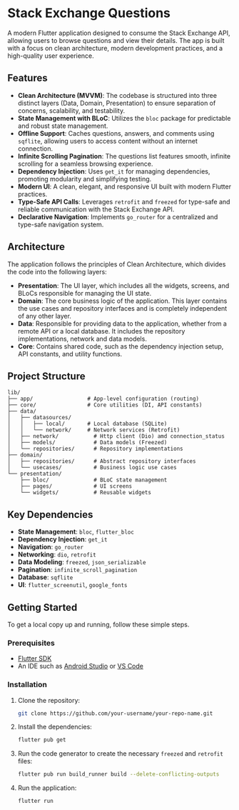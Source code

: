 # Stack Exchange Questions

A modern Flutter application designed to consume the Stack Exchange API, allowing users to browse questions and view their details. The app is built with a focus on clean architecture, modern development practices, and a high-quality user experience.

## Features

- **Clean Architecture (MVVM)**: The codebase is structured into three distinct layers (Data, Domain, Presentation) to ensure separation of concerns, scalability, and testability.
- **State Management with BLoC**: Utilizes the `bloc` package for predictable and robust state management.
- **Offline Support**: Caches questions, answers, and comments using `sqflite`, allowing users to access content without an internet connection.
- **Infinite Scrolling Pagination**: The questions list features smooth, infinite scrolling for a seamless browsing experience.
- **Dependency Injection**: Uses `get_it` for managing dependencies, promoting modularity and simplifying testing.
- **Modern UI**: A clean, elegant, and responsive UI built with modern Flutter practices.
- **Type-Safe API Calls**: Leverages `retrofit` and `freezed` for type-safe and reliable communication with the Stack Exchange API.
- **Declarative Navigation**: Implements `go_router` for a centralized and type-safe navigation system.

## Architecture

The application follows the principles of Clean Architecture, which divides the code into the following layers:

- **Presentation**: The UI layer, which includes all the widgets, screens, and BLoCs responsible for managing the UI state.
- **Domain**: The core business logic of the application. This layer contains the use cases and repository interfaces and is completely independent of any other layer.
- **Data**: Responsible for providing data to the application, whether from a remote API or a local database. It includes the repository implementations, network and data models.
- **Core**: Contains shared code, such as the dependency injection setup, API constants, and utility functions.

## Project Structure

```
lib/
├── app/                 # App-level configuration (routing)
├── core/                # Core utilities (DI, API constants)
├── data/
│   ├── datasources/
│   │   ├── local/       # Local database (SQLite)
│   │   └── network/     # Network services (Retrofit)
│   ├── network/           # Http client (Dio) amd connection_status
│   ├── models/            # Data models (Freezed)
│   └── repositories/      # Repository implementations
├── domain/
│   ├── repositories/      # Abstract repository interfaces
│   └── usecases/          # Business logic use cases
└── presentation/
    ├── bloc/              # BLoC state management
    ├── pages/             # UI screens
    └── widgets/           # Reusable widgets
```

## Key Dependencies

- **State Management**: `bloc`, `flutter_bloc`
- **Dependency Injection**: `get_it`
- **Navigation**: `go_router`
- **Networking**: `dio`, `retrofit`
- **Data Modeling**: `freezed`, `json_serializable`
- **Pagination**: `infinite_scroll_pagination`
- **Database**: `sqflite`
- **UI**: `flutter_screenutil`, `google_fonts`

## Getting Started

To get a local copy up and running, follow these simple steps.

### Prerequisites

- [Flutter SDK](https://flutter.dev/docs/get-started/install)
- An IDE such as [Android Studio](https://developer.android.com/studio) or [VS Code](https://code.visualstudio.com/)

### Installation

1.  Clone the repository:
    ```sh
    git clone https://github.com/your-username/your-repo-name.git
    ```
2.  Install the dependencies:
    ```sh
    flutter pub get
    ```
3.  Run the code generator to create the necessary `freezed` and `retrofit` files:
    ```sh
    flutter pub run build_runner build --delete-conflicting-outputs
    ```
4.  Run the application:
    ```sh
    flutter run
    ```
